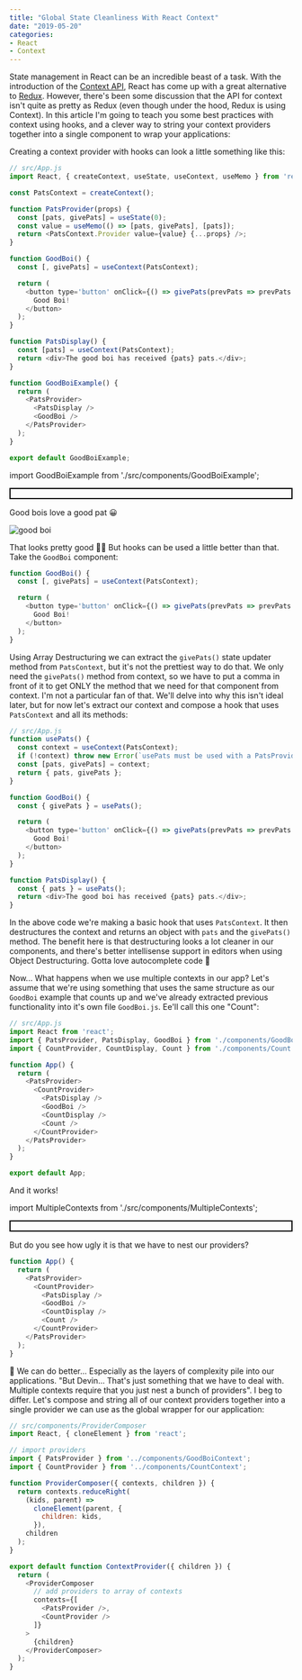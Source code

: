 ```yaml
---
title: "Global State Cleanliness With React Context"
date: "2019-05-20"
categories:
- React
- Context
---
```


State management in React can be an incredible beast of a task. With the introduction of the [Context API](https://reactjs.org/docs/context.html), React has come up with a great alternative to [Redux](https://redux.js.org). However, there's been some discussion that the API for context isn't quite as pretty as Redux (even though under the hood, Redux is using Context). In this article I'm going to teach you some best practices with context using hooks, and a clever way to string your context providers together into a single component to wrap your applications:

Creating a context provider with hooks can look a little something like this:

```js
// src/App.js
import React, { createContext, useState, useContext, useMemo } from 'react';

const PatsContext = createContext();

function PatsProvider(props) {
  const [pats, givePats] = useState(0);
  const value = useMemo(() => [pats, givePats], [pats]);
  return <PatsContext.Provider value={value} {...props} />;
}

function GoodBoi() {
  const [, givePats] = useContext(PatsContext);

  return (
    <button type='button' onClick={() => givePats(prevPats => prevPats + 1)}>
      Good Boi!
    </button>
  );
}

function PatsDisplay() {
  const [pats] = useContext(PatsContext);
  return <div>The good boi has received {pats} pats.</div>;
}

function GoodBoiExample() {
  return (
    <PatsProvider>
      <PatsDisplay />
      <GoodBoi />
    </PatsProvider>
  );
}

export default GoodBoiExample;
```

import GoodBoiExample from './src/components/GoodBoiExample';

<div style="border: 2px solid black; padding: 8px; margin-bottom: 15px; backgorund: white;">
  <GoodBoiExample />
</div>

Good bois love a good pat 😀

![good boi](https://media.giphy.com/media/8P4SDAYxUNuk3HqIHb/giphy.gif)

That looks pretty good 👍🏻 But hooks can be used a little better than that. Take the `GoodBoi` component:

```js {2}
function GoodBoi() {
  const [, givePats] = useContext(PatsContext);

  return (
    <button type='button' onClick={() => givePats(prevPats => prevPats + 1)}>
      Good Boi!
    </button>
  );
}
```

Using Array Destructuring we can extract the `givePats()` state updater method from `PatsContext`, but it's not the prettiest way to do that. We only need the `givePats()` method from context, so we have to put a comma in front of it to get ONLY the method that we need for that component from context. I'm not a particular fan of that. We'll delve into why this isn't ideal later, but for now let's extract our context and compose a hook that uses `PatsContext` and all its methods:

```js {2-7, 10, 20}
// src/App.js
function usePats() {
  const context = useContext(PatsContext);
  if (!context) throw new Error(`usePats must be used with a PatsProvider`);
  const [pats, givePats] = context;
  return { pats, givePats };
}

function GoodBoi() {
  const { givePats } = usePats();

  return (
    <button type='button' onClick={() => givePats(prevPats => prevPats + 1)}>
      Good Boi!
    </button>
  );
}

function PatsDisplay() {
  const { pats } = usePats();
  return <div>The good boi has received {pats} pats.</div>;
}
```

In the above code we're making a basic hook that uses `PatsContext`. It then destructures the context and returns an object with `pats` and the `givePats()` method. The benefit here is that destructuring looks a lot cleaner in our components, and there's better intellisense support in editors when using Object Destructuring. Gotta love autocomplete code 💚

Now... What happens when we use multiple contexts in our app? Let's assume that we're using something that uses the same structure as our `GoodBoi` example that counts up and we've already extracted previous functionality into it's own file `GoodBoi.js`. Ee'll call this one "Count":

```js
// src/App.js
import React from 'react';
import { PatsProvider, PatsDisplay, GoodBoi } from './components/GoodBoi';
import { CountProvider, CountDisplay, Count } from './components/Count';

function App() {
  return (
    <PatsProvider>
      <CountProvider>
        <PatsDisplay />
        <GoodBoi />
        <CountDisplay />
        <Count />
      </CountProvider>
    </PatsProvider>
  );
}

export default App;
```

And it works!

import MultipleContexts from './src/components/MultipleContexts';

<div style="border: 2px solid black; padding: 8px; margin-bottom: 15px; backgorund: white;">
  <MultipleContexts />
</div>

But do you see how ugly it is that we have to nest our providers?

```js {3-4, 9-10}
function App() {
  return (
    <PatsProvider>
      <CountProvider>
        <PatsDisplay />
        <GoodBoi />
        <CountDisplay />
        <Count />
      </CountProvider>
    </PatsProvider>
  );
}
```

🤮 We can do better... Especially as the layers of complexity pile into our applications. "But Devin... That's just something that we have to deal with. Multiple contexts require that you just nest a bunch of providers". I beg to differ. Let's compose and string all of our context providers together into a single provider we can use as the global wrapper for our application:

```js
// src/components/ProviderComposer
import React, { cloneElement } from 'react';

// import providers
import { PatsProvider } from '../components/GoodBoiContext';
import { CountProvider } from '../components/CountContext';

function ProviderComposer({ contexts, children }) {
  return contexts.reduceRight(
    (kids, parent) =>
      cloneElement(parent, {
        children: kids,
      }),
    children
  );
}

export default function ContextProvider({ children }) {
  return (
    <ProviderComposer
      // add providers to array of contexts
      contexts={[
        <PatsProvider />, 
        <CountProvider />
      ]}
    >
      {children}
    </ProviderComposer>
  );
}

```
